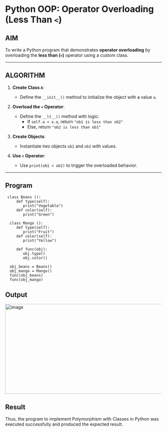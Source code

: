 # Python OOP: Operator Overloading (Less Than `<`)

##  AIM

To write a Python program that demonstrates **operator overloading** by overloading the **less than (`<`)** operator using a custom class.

---

##  ALGORITHM

1. **Create Class `A`**:
   - Define the `__init__()` method to initialize the object with a value `a`.

2. **Overload the `<` Operator**:
   - Define the `__lt__()` method with logic:
     - If `self.a < o.a`, return `"ob1 is less than ob2"`
     - Else, return `"ob2 is less than ob1"`

3. **Create Objects**:
   - Instantiate two objects `ob1` and `ob2` with values.

4. **Use `<` Operator**:
   - Use `print(ob1 < ob2)` to trigger the overloaded behavior.

---

##  Program
```
 class Beans ():
     def type(self):
        print("Vegetable")
     def color(self):
        print("Green")

  class Mango ():
     def type(self):
        print("Fruit")
     def color(self):
        print("Yellow")

     def func(obj):
        obj.type()
        obj.color()

  obj_beans = Beans()
  obj_mango = Mango()
  func(obj_beans)
  func(obj_mango)
```

## Output
<img width="518" height="290" alt="image" src="https://github.com/user-attachments/assets/c9977dff-0e19-41a9-887c-00b1cbe7c0ca" />


## Result
Thus, the program to implement Polymorphism with Classes in Python was executed successfully and produced the expected result.
